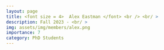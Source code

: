 ```yaml
---
layout: page
title: <font size = 4>  Alex Eastman </font> <br /> <br/ > 
description: Fall 2023 - <br/ >
img: assets/img/members/alex.png
importance: 7
category: PhD Students
---
```


